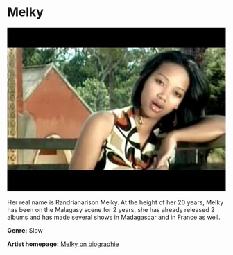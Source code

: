 # Melky

![Melky](melky.JPG)

Her real name is Randrianarison Melky.
At the height of her 20 years, Melky has been on the Malagasy scene for 2 years, she has already released 2 albums and has made several shows in Madagascar and in France as well.

**Genre:** Slow

**Artist homepage:** [Melky on biographie](https://layna1987.skyrock.com/2056300215-Biographie-De-Melky-Gde-Artiste-Malgache.html)

